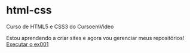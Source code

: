 # html-css
 Curso de HTML5 e CSS3 do CursoemVideo

Estou aprendendo a criar sites e agora vou gerenciar meus repositórios!
<a href="https://georgelucgo.github.io/html-css/exercicios/ex001/index">Executar o ex001</a>